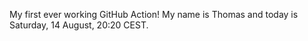 My first ever working GitHub Action!
My name is Thomas and today is Saturday, 14 August, 20:20 CEST. 
